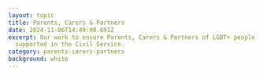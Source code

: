 ```yaml
---
layout: topic
title: Parents, Carers & Partners
date: 2024-11-06T14:49:00.691Z
excerpt: Our work to ensure Parents, Carers & Partners of LGBT+ people are
  supported in the Civil Service.
category: parents-carers-partners
background: white
---
```

